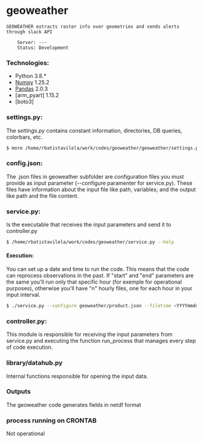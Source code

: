 
# geoweather
    GEOWEATHER extracts raster info over geometries and sends alerts through slack API
```
    Server: ---
    Status: Development
```

### Technologies:
  * Python 3.8.*
  * [Numpy] 1.25.2
  * [Pandas] 2.0.3
  * [arm_pyart] 1.15.2
  * [boto3]


### settings.py:
The *settings.py* contains constant information, directories, DB queries, colorbars, etc.

```sh
$ more /home/rbatistavilela/work/codes/geoweather/geoweather/settings.py
``` 
### config.json:
The .json files in geoweather subfolder are configuration files you must provide as input parameter (--configure paramenter for service.py). These files have information about the input file like path, variables; and the output like path and the file content.

### service.py:
Is the executable that receives the input parameters and send it to controller.py

```sh
$ /home/rbatistavilela/work/codes/geoweather/service.py --help

``` 
#### Execution:
You can set up a date and time to run the code. This means that the code can reprocess observations in the past. If "start" and "end" parameters are the same you'll run only that specific hour (for exemple for operational purposes), otherwise you'll have "n" hourly files, one for each hour in your input interval.

```sh
$ ./service.py --configure geoweather/product.json --filetime <YYYYmmddHHMM>

```

### controller.py:
This module is responsible for receiving the input parameters from service.py and executing the function run_process that manages every step of code execution.

### library/datahub.py
Internal functions responsible for opening the input data.


### Outputs
The geoweather code generates fields in netdf format

### process running on CRONTAB
Not operational

        
[Numpy]: <https://anaconda.org/anaconda/numpy>
[Pandas]: <https://anaconda.org/anaconda/pandas>
